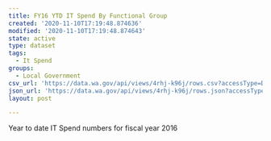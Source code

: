 ```yaml
---
title: FY16 YTD IT Spend By Functional Group
created: '2020-11-10T17:19:48.874636'
modified: '2020-11-10T17:19:48.874643'
state: active
type: dataset
tags:
  - It Spend
groups:
  - Local Government
csv_url: 'https://data.wa.gov/api/views/4rhj-k96j/rows.csv?accessType=DOWNLOAD'
json_url: 'https://data.wa.gov/api/views/4rhj-k96j/rows.json?accessType=DOWNLOAD'
layout: post

---
```

Year to date IT Spend numbers for fiscal year 2016
